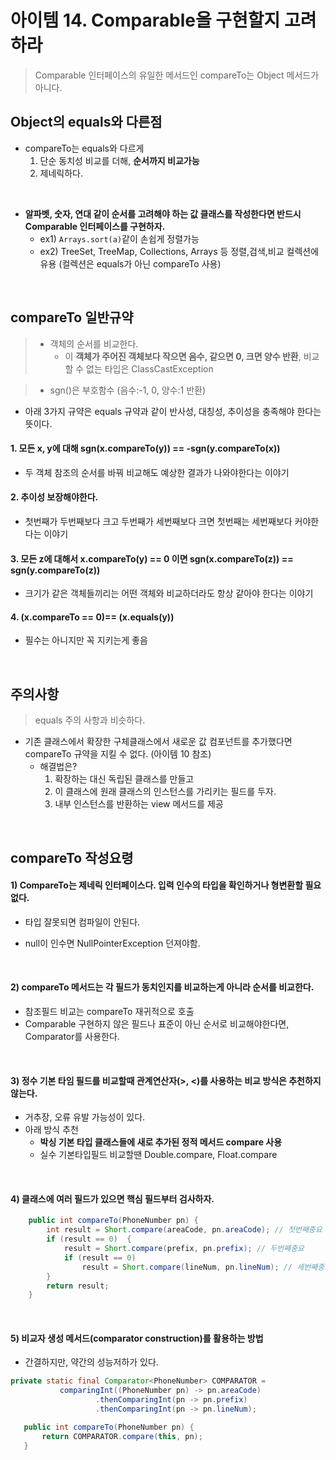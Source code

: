 # 아이템 14. Comparable을 구현할지 고려하라



 > Comparable 인터페이스의 유일한 메서드인 compareTo는 Object 메서드가 아니다.

 ## Object의 equals와 다른점
 - compareTo는 equals와 다르게
    1. 단순 동치성 비교를 더해, __순서까지 비교가능__
    2. 제네릭하다.

<br/>

- __알파벳, 숫자, 연대 같이 순서를 고려해야 하는 값 클래스를 작성한다면 반드시 Comparable 인터페이스를 구현하자.__
  - ex1) `Arrays.sort(a)`같이 손쉽게 정렬가능
  - ex2) TreeSet, TreeMap, Collections, Arrays 등 정렬,검색,비교 컬렉션에 유용 (컬렉션은 equals가 아닌 compareTo 사용)


<br/>

## compareTo 일반규약

> - 객체의 순서를 비교한다.
>   - 이 __객체가 주어진 객체보다 작으면 음수, 같으면 0, 크면 양수 반환__, 비교할 수 없는 타입은 ClassCastException

> - sgn()은 부호함수 (음수:-1, 0, 양수:1 반환)

- 아래 3가지 규약은 equals 규약과 같이 반사성, 대칭성, 추이성을 충족해야 한다는 뜻이다.

#### 1. 모든 x, y에 대해 sgn(x.compareTo(y)) == -sgn(y.compareTo(x))
- 두 객체 참조의 순서를 바꿔 비교해도 예상한 결과가 나와야한다는 이야기

#### 2. 추이성 보장해야한다.
- 첫번째가 두번째보다 크고 두번째가 세번째보다 크면 첫번째는 세번째보다 커야한다는 이야기

#### 3. 모든 z에 대해서 x.compareTo(y) == 0 이면 sgn(x.compareTo(z)) == sgn(y.compareTo(z))
- 크기가 같은 객체들끼리는 어떤 객체와 비교하더라도 항상 같아야 한다는 이야기

#### 4. (x.compareTo == 0)== (x.equals(y))
  - 필수는 아니지만 꼭 지키는게 좋음

<br/>

## 주의사항
> equals 주의 사항과 비슷하다.

- 기존 클래스에서 확장한 구체클래스에서 새로운 값 컴포넌트를 추가했다면 compareTo 규약을 지킬 수 없다. (아이템 10 참조)
  - 해결법은?
    1. 확장하는 대신 독립된 클래스를 만들고
    2. 이 클래스에 원래 클래스의 인스턴스를 가리키는 필드를 두자.
    3. 내부 인스턴스를 반환하는 view 메서드를 제공

<br/>

## compareTo 작성요령
#### 1) CompareTo는 제네릭 인터페이스다. 입력 인수의 타입을 확인하거나 형변환할 필요없다.
  - 타입 잘못되면 컴파일이 안된다.

- null이 인수면 NullPointerException 던져야함.

<br/>

#### 2) compareTo 메서드는 각 필드가 동치인지를 비교하는게 아니라 순서를 비교한다.
  - 참조필드 비교는 compareTo 재귀적으로 호출
  - Comparable 구현하지 않은 필드나 표준이 아닌 순서로 비교해야한다면, Comparator를 사용한다.

<br/>

#### 3) 정수 기본 타임 필드를 비교할때 관계연산자(>, <)를 사용하는 비교 방식은 추천하지 않는다.
- 거추장, 오류 유발 가능성이 있다.
- 아래 방식 추천
  - __박싱 기본 타입 클래스들에 새로 추가된 정적 메서드 compare 사용__
  - 실수 기본타입필드 비교할땐 Double.compare, Float.compare

<br/>

#### 4) 클래스에 여러 필드가 있으면 핵심 필드부터 검사하자.

```java
    public int compareTo(PhoneNumber pn) {
        int result = Short.compare(areaCode, pn.areaCode); // 첫번째중요
        if (result == 0)  {
            result = Short.compare(prefix, pn.prefix); // 두번째중요
            if (result == 0)
                result = Short.compare(lineNum, pn.lineNum); // 세번째중요
        }
        return result;
    }
```

<br/>

#### 5) 비교자 생성 메서드(comparator construction)를 활용하는 방법
- 간결하지만, 약간의 성능저하가 있다.

```java
private static final Comparator<PhoneNumber> COMPARATOR =
           comparingInt((PhoneNumber pn) -> pn.areaCode)
                   .thenComparingInt(pn -> pn.prefix)
                   .thenComparingInt(pn -> pn.lineNum);

   public int compareTo(PhoneNumber pn) {
       return COMPARATOR.compare(this, pn);
   }
```
